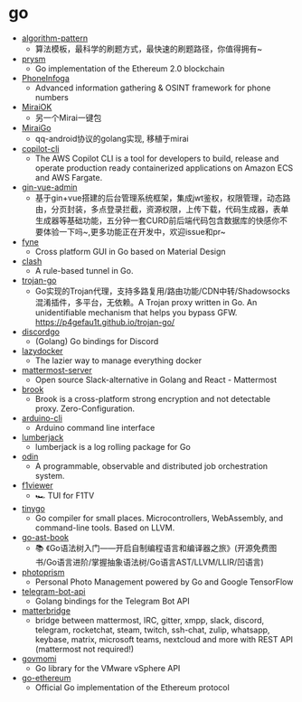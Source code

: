 # go
- [algorithm-pattern](https://github.com/greyireland/algorithm-pattern)
  - 算法模板，最科学的刷题方式，最快速的刷题路径，你值得拥有~
- [prysm](https://github.com/prysmaticlabs/prysm)
  - Go implementation of the Ethereum 2.0 blockchain
- [PhoneInfoga](https://github.com/sundowndev/PhoneInfoga)
  - Advanced information gathering & OSINT framework for phone numbers
- [MiraiOK](https://github.com/LXY1226/MiraiOK)
  - 另一个Mirai一键包
- [MiraiGo](https://github.com/Mrs4s/MiraiGo)
  - qq-android协议的golang实现, 移植于mirai
- [copilot-cli](https://github.com/aws/copilot-cli)
  - The AWS Copilot CLI is a tool for developers to build, release and operate production ready containerized applications on Amazon ECS and AWS Fargate.
- [gin-vue-admin](https://github.com/flipped-aurora/gin-vue-admin)
  - 基于gin+vue搭建的后台管理系统框架，集成jwt鉴权，权限管理，动态路由，分页封装，多点登录拦截，资源权限，上传下载，代码生成器，表单生成器等基础功能，五分钟一套CURD前后端代码包含数据库的快感你不要体验一下吗~,更多功能正在开发中，欢迎issue和pr~
- [fyne](https://github.com/fyne-io/fyne)
  - Cross platform GUI in Go based on Material Design
- [clash](https://github.com/Dreamacro/clash)
  - A rule-based tunnel in Go.
- [trojan-go](https://github.com/p4gefau1t/trojan-go)
  - Go实现的Trojan代理，支持多路复用/路由功能/CDN中转/Shadowsocks混淆插件，多平台，无依赖。A Trojan proxy written in Go. An unidentifiable mechanism that helps you bypass GFW. https://p4gefau1t.github.io/trojan-go/
- [discordgo](https://github.com/bwmarrin/discordgo)
  - (Golang) Go bindings for Discord
- [lazydocker](https://github.com/jesseduffield/lazydocker)
  - The lazier way to manage everything docker
- [mattermost-server](https://github.com/mattermost/mattermost-server)
  - Open source Slack-alternative in Golang and React - Mattermost
- [brook](https://github.com/txthinking/brook)
  - Brook is a cross-platform strong encryption and not detectable proxy. Zero-Configuration.
- [arduino-cli](https://github.com/arduino/arduino-cli)
  - Arduino command line interface
- [lumberjack](https://github.com/natefinch/lumberjack)
  - lumberjack is a log rolling package for Go
- [odin](https://github.com/theycallmemac/odin)
  - A programmable, observable and distributed job orchestration system.
- [f1viewer](https://github.com/SoMuchForSubtlety/f1viewer)
  - 🏎️ TUI for F1TV
- [tinygo](https://github.com/tinygo-org/tinygo)
  - Go compiler for small places. Microcontrollers, WebAssembly, and command-line tools. Based on LLVM.
- [go-ast-book](https://github.com/chai2010/go-ast-book)
  - 📚 《Go语法树入门——开启自制编程语言和编译器之旅》(开源免费图书/Go语言进阶/掌握抽象语法树/Go语言AST/LLVM/LLIR/凹语言)
- [photoprism](https://github.com/photoprism/photoprism)
  - Personal Photo Management powered by Go and Google TensorFlow
- [telegram-bot-api](https://github.com/go-telegram-bot-api/telegram-bot-api)
  - Golang bindings for the Telegram Bot API
- [matterbridge](https://github.com/42wim/matterbridge)
  - bridge between mattermost, IRC, gitter, xmpp, slack, discord, telegram, rocketchat, steam, twitch, ssh-chat, zulip, whatsapp, keybase, matrix, microsoft teams, nextcloud and more with REST API (mattermost not required!)
- [govmomi](https://github.com/vmware/govmomi)
  - Go library for the VMware vSphere API
- [go-ethereum](https://github.com/ethereum/go-ethereum)
  - Official Go implementation of the Ethereum protocol
